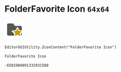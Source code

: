 # FolderFavorite Icon `64x64`
<img src="/img/FolderFavorite%20Icon.png" width=64 height=64>

``` CSharp
EditorGUIUtility.IconContent("FolderFavorite Icon")
```
```
FolderFavorite Icon
```
```
-6501989091332931580
```
